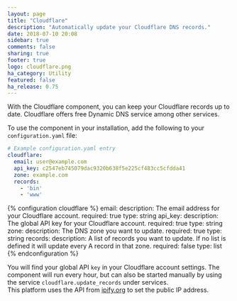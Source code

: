 ```yaml
---
layout: page
title: "Cloudflare"
description: "Automatically update your Cloudflare DNS records."
date: 2018-07-10 20:08
sidebar: true
comments: false
sharing: true
footer: true
logo: cloudflare.png
ha_category: Utility
featured: false
ha_release: 0.75
---
```


With the Cloudflare component, you can keep your Cloudflare records up to date.
Cloudflare offers free Dynamic DNS service among other services.

To use the component in your installation, add the following to your `configuration.yaml` file:

```yaml
# Example configuration.yaml entry
cloudflare:
  email: user@example.com
  api_key: c2547eb745079dac9320b638f5e225cf483cc5cfdda41
  zone: example.com
  records:
    - 'bin'
    - 'www'
```

{% configuration cloudflare %}
  email:
    description: The email address for your Cloudflare account.
    required: true
    type: string
  api_key:
    description: The global API key for your Cloudflare account.
    required: true
    type: string
  zone:
    description: The DNS zone you want to update.
    required: true
    type: string
  records:
    description: A list of records you want to update. If no list is defined it will update every A record in that zone.
    required: false
    type: list
{% endconfiguration %}

You will find your global API `key` in your Cloudflare account settings.
The component will run every hour, but can also be started manually by using the service `cloudflare.update_records` under services.  
This platform uses the API from [ipify.org](https://www.ipify.org/) to set the public IP address.
